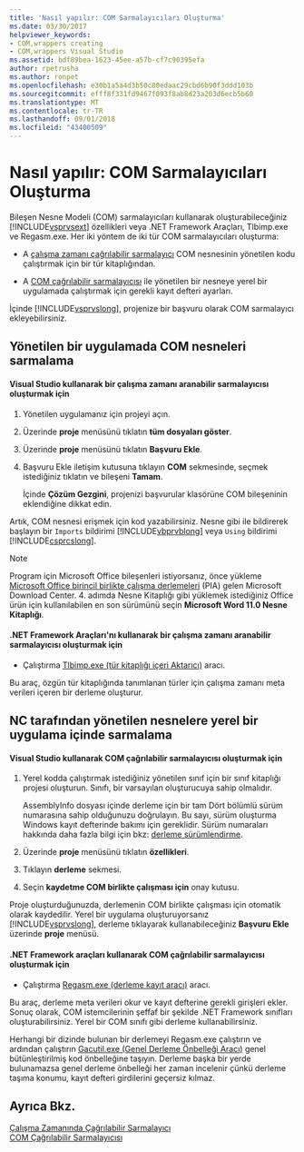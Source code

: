 ```yaml
---
title: 'Nasıl yapılır: COM Sarmalayıcıları Oluşturma'
ms.date: 03/30/2017
helpviewer_keywords:
- COM,wrappers creating
- COM,wrappers Visual Studio
ms.assetid: bdf89bea-1623-45ee-a57b-cf7c90395efa
author: rpetrusha
ms.author: ronpet
ms.openlocfilehash: e30b1a5a4d3b50c80edaac29cbd6b90f3ddd103b
ms.sourcegitcommit: efff8f331fd9467f093f8ab8d23a203d6ecb5b60
ms.translationtype: MT
ms.contentlocale: tr-TR
ms.lasthandoff: 09/01/2018
ms.locfileid: "43400509"
---
```

# <a name="how-to-create-com-wrappers"></a>Nasıl yapılır: COM Sarmalayıcıları Oluşturma
Bileşen Nesne Modeli (COM) sarmalayıcıları kullanarak oluşturabileceğiniz [!INCLUDE[vsprvsext](../../../includes/vsprvsext-md.md)] özellikleri veya .NET Framework Araçları, Tlbimp.exe ve Regasm.exe. Her iki yöntem de iki tür COM sarmalayıcıları oluşturma:  
  
-   A [çalışma zamanı çağrılabilir sarmalayıcı](../../../docs/framework/interop/runtime-callable-wrapper.md) COM nesnesinin yönetilen kodu çalıştırmak için bir tür kitaplığından.  
  
-   A [COM çağrılabilir sarmalayıcısı](../../../docs/framework/interop/com-callable-wrapper.md) ile yönetilen bir nesneye yerel bir uygulamada çalıştırmak için gerekli kayıt defteri ayarları.  
  
 İçinde [!INCLUDE[vsprvslong](../../../includes/vsprvslong-md.md)], projenize bir başvuru olarak COM sarmalayıcı ekleyebilirsiniz.  
  
## <a name="wrapping-com-objects-in-a-managed-application"></a>Yönetilen bir uygulamada COM nesneleri sarmalama  
  
#### <a name="to-create-a-runtime-callable-wrapper-using-visual-studio"></a>Visual Studio kullanarak bir çalışma zamanı aranabilir sarmalayıcısı oluşturmak için  
  
1.  Yönetilen uygulamanız için projeyi açın.  
  
2.  Üzerinde **proje** menüsünü tıklatın **tüm dosyaları göster**.  
  
3.  Üzerinde **proje** menüsünü tıklatın **Başvuru Ekle**.  
  
4.  Başvuru Ekle iletişim kutusuna tıklayın **COM** sekmesinde, seçmek istediğiniz tıklatın ve bileşeni **Tamam**.  
  
     İçinde **Çözüm Gezgini**, projenizi başvurular klasörüne COM bileşeninin eklendiğine dikkat edin.  
  
 Artık, COM nesnesi erişmek için kod yazabilirsiniz. Nesne gibi ile bildirerek başlayın bir `Imports` bildirimi [!INCLUDE[vbprvblong](../../../includes/vbprvblong-md.md)] veya `Using` bildirimi [!INCLUDE[csprcslong](../../../includes/csprcslong-md.md)].  
  
> [!NOTE]
>  Program için Microsoft Office bileşenleri istiyorsanız, önce yükleme [Microsoft Office birincil birlikte çalışma derlemeleri](https://go.microsoft.com/fwlink/?LinkId=50479) (PIA) gelen Microsoft Download Center. 4. adımda Nesne Kitaplığı gibi yüklemek istediğiniz Office ürün için kullanılabilen en son sürümünü seçin **Microsoft Word 11.0 Nesne Kitaplığı**.  
  
#### <a name="to-create-a-runtime-callable-wrapper-using-net-framework-tools"></a>.NET Framework Araçları'nı kullanarak bir çalışma zamanı aranabilir sarmalayıcısı oluşturmak için  
  
-   Çalıştırma [Tlbimp.exe (tür kitaplığı içeri Aktarıcı)](../../../docs/framework/tools/tlbimp-exe-type-library-importer.md) aracı.  
  
 Bu araç, özgün tür kitaplığında tanımlanan türler için çalışma zamanı meta verileri içeren bir derleme oluşturur.  
  
## <a name="wrapping-managed-objects-in-a-native-application"></a>NC tarafından yönetilen nesnelere yerel bir uygulama içinde sarmalama  
  
#### <a name="to-create-a-com-callable-wrapper-using-visual-studio"></a>Visual Studio kullanarak COM çağrılabilir sarmalayıcısı oluşturmak için  
  
1.  Yerel kodda çalıştırmak istediğiniz yönetilen sınıf için bir sınıf kitaplığı projesi oluşturun. Sınıfı, bir varsayılan oluşturucuya sahip olmalıdır.  
  
     AssemblyInfo dosyası içinde derleme için bir tam Dört bölümlü sürüm numarasına sahip olduğunuzu doğrulayın. Bu sayı, sürüm oluşturma Windows kayıt defterinde bakımı için gereklidir. Sürüm numaraları hakkında daha fazla bilgi için bkz: [derleme sürümlendirme](../../../docs/framework/app-domains/assembly-versioning.md).  
  
2.  Üzerinde **proje** menüsünü tıklatın **özellikleri**.  
  
3.  Tıklayın **derleme** sekmesi.  
  
4.  Seçin **kaydetme COM birlikte çalışması için** onay kutusu.  
  
 Proje oluşturduğunuzda, derlemenin COM birlikte çalışması için otomatik olarak kaydedilir. Yerel bir uygulama oluşturuyorsanız [!INCLUDE[vsprvslong](../../../includes/vsprvslong-md.md)], derleme tıklayarak kullanabileceğiniz **Başvuru Ekle** üzerinde **proje** menüsü.  
  
#### <a name="to-create-a-com-callable-wrapper-using-net-framework-tools"></a>.NET Framework araçları kullanarak COM çağrılabilir sarmalayıcısı oluşturmak için  
  
-   Çalıştırma [Regasm.exe (derleme kayıt aracı)](../../../docs/framework/tools/regasm-exe-assembly-registration-tool.md) aracı.  
  
 Bu araç, derleme meta verileri okur ve kayıt defterine gerekli girişleri ekler. Sonuç olarak, COM istemcilerinin şeffaf bir şekilde .NET Framework sınıfları oluşturabilirsiniz. Yerel bir COM sınıfı gibi derleme kullanabilirsiniz.  
  
 Herhangi bir dizinde bulunan bir derlemeyi Regasm.exe çalıştırın ve ardından çalıştırın [Gacutil.exe (Genel Derleme Önbelleği Aracı)](../../../docs/framework/tools/gacutil-exe-gac-tool.md) genel bütünleştirilmiş kod önbelleğine taşıyın. Derleme başka bir yerde bulunamazsa genel derleme önbelleği her zaman incelenir çünkü derleme taşıma konumu, kayıt defteri girdilerini geçersiz kılmaz.  
  
## <a name="see-also"></a>Ayrıca Bkz.  
 [Çalışma Zamanında Çağrılabilir Sarmalayıcı](../../../docs/framework/interop/runtime-callable-wrapper.md)  
 [COM Çağrılabilir Sarmalayıcısı](../../../docs/framework/interop/com-callable-wrapper.md)
